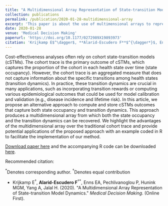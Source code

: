 ```yaml
---
title: "A Multidimensional Array Representation of State-transition Model Dynamics"
collection: publications
permalink: /publication/2020-01-28-multidimensional-array
excerpt: 'This paper is about the use of multimensional arrays to represent and store transition dynamics of simulated cohorts with state-transition models.'
date: 2020-01-28
venue: 'Medical Decision Making'
paperurl: 'https://doi.org/10.1177/0272989X19893973'
citation: 'Krijkamp E$^\dagger$, **Alarid-Escudero F**$^{\dagger*}$, Enns EA, Pechlivanoglou P, Hunink MGM, Yang A, Jalal H. (2020). &quot;A Multidimensional Array Representation of State-transition Model Dynamics.&quot; <i>Medical Decision Making</i>. (In press).'
---
```

Cost-effectiveness analyses often rely on cohort state-transition models (cSTMs). The cohort trace is the primary outcome of cSTMs, which captures the proportion of the cohort in each health state over time (state occupancy). However, the cohort trace is an aggregated measure that does not capture information about the specific transitions among health states (transition dynamics). In practice, these transition dynamics are crucial in many applications, such as incorporating transition rewards or computing various epidemiological outcomes that could be used for model calibration and validation (e.g., disease incidence and lifetime risk). In this article, we propose an alternative approach to compute and store cSTMs outcomes that capture both state occupancy and transition dynamics. This approach produces a multidimensional array from which both the state occupancy and the transition dynamics can be recovered. We highlight the advantages of the multidimensional array over the traditional cohort trace and provide potential applications of the proposed approach with an example coded in R to facilitate the implementation of our method.

[Download paper here](https://doi.org/10.1177/0272989X19893973) and the accompanying R code can be downloaded [here](https://github.com/DARTH-git/state-transition-model-dynamics).

Recommended citation: 

$^*$Denotes corresponding author.
$^\dagger$Denotes equal contribution

- Krijkamp E$^\dagger$, **Alarid-Escudero F**$^{\dagger*}$, Enns EA, Pechlivanoglou P, Hunink MGM, Yang A, Jalal H. (2020). "A Multidimensional Array Representation of State-transition Model Dynamics." *Medical Decision Making*. (Online First). 
